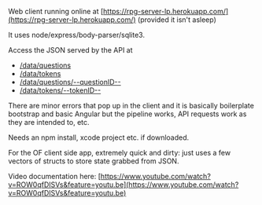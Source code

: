 Web client running online at [https://rpg-server-lp.herokuapp.com/](https://rpg-server-lp.herokuapp.com/) (provided it isn't asleep)

It uses node/express/body-parser/sqlite3.

Access the JSON served by the API at 

- [/data/questions](https://rpg-server-lp.herokuapp.com/data/questions)
- [/data/tokens](https://rpg-server-lp.herokuapp.com/data/tokens)
- [/data/questions/--questionID--](https://rpg-server-lp.herokuapp.com/data/questions/0)
- [/data/tokens/--tokenID--](https://rpg-server-lp.herokuapp.com/data/tokens/0)

There are minor errors that pop up in the client and it is basically boilerplate bootstrap and basic Angular but the pipeline works, API requests work as they are intended to, etc.

Needs an npm install, xcode project etc. if downloaded.

For the OF client side app, extremely quick and dirty: just uses a few vectors of structs to store state grabbed from JSON.

Video documentation here: 
[https://www.youtube.com/watch?v=ROW0qfDISVs&feature=youtu.be](https://www.youtube.com/watch?v=ROW0qfDISVs&feature=youtu.be)
